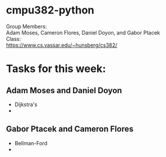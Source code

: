 # cmpu382-python
Group Members:  
Adam Moses, Cameron Flores, Daniel Doyon, and Gabor Ptacek  
Class:  
https://www.cs.vassar.edu/~hunsberg/cs382/

# Tasks for this week:

## Adam Moses and Daniel Doyon
- Dijkstra's 
-

##  Gabor Ptacek and Cameron Flores
- Bellman-Ford
-
